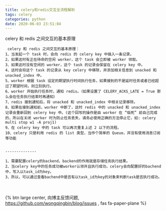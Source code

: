```yaml
---
title: celery和redis交互全流程解析
tags: celery
categories: python
date: 2020-06-03 23:51:04
---
```

celery 和 redis 之间交互的基本原理
<!-- more -->
```text
 celery 和 redis 之间交互的基本原理：
1、当发起一个 task 时，会向 redis 的 celery key 中插入一条记录。
2、如果这时有正在待命的空闲 worker，这个 task 会立即被 worker 领取。
3、如果这时没有空闲的 worker，这个 task 的记录会保留在 celery key 中。
4、这时会将这个 task 的记录从 key celery 中移除，并添加相关信息到 unacked 和 unacked_index 中。
5、worker 根据 task 设定的期望执行时间执行任务，如果接到的不是延时任务或者已经超过了期望时间，则立刻执行。
6、worker 开始执行任务时，通知 redis。（如果设置了 CELERY_ACKS_LATE = True 那么会在任务执行结束时再通知）
7、redis 接到通知后，将 unacked 和 unacked_index 中相关记录移除。
8、如果在接到通知前，worker 中断了，这时 redis 中的 unacked 和 unacked_index 记录会重新回到 celery key 中。(这个回写的操作是由 worker 在 “临死” 前自己完成的，所以在关闭 worker 时为防止任务丢失，请务必使用正确的方法停止它，如: celery multi stop w1 -A proj1)
9、在 celery key 中的 task 可以再次重复上述 2 以下的流程。
10、celery 只是利用 redis 的 list 类型，当作个简单的 Queue，并没有使用消息订阅等功能


--------------

1、需要配置celery的backend，backend的作用就是存储任务执行结果。
2、当celery key中的任务成功被worker认领并且执行成功，celery会向配置好的bachend中，写入以task_id为key。
3、所以，可以通过查看bachend中是否有以task_id为key的对象来判断task是否执行成功。
```

<br><br>{% btn large center, 向博主反馈问题, <https://github.com/wongqingbin/blog/issues> , fas fa-paper-plane %}
